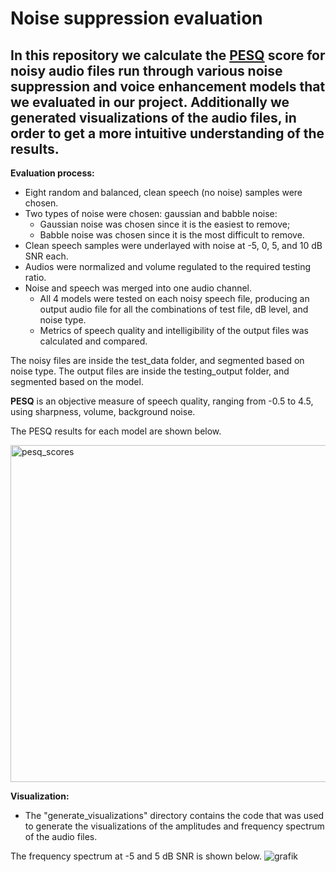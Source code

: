 # Noise suppression evaluation

## In this repository we calculate the [PESQ](http://www.recursosvoip.com/docs/english/pap465.pdf) score for noisy audio files run through various noise suppression and voice enhancement models that we evaluated in our project. Additionally we generated visualizations of the audio files, in order to get a more intuitive understanding of the results. 

**Evaluation process:**
- Eight random and balanced, clean speech (no noise) samples were chosen.
- Two types of noise were chosen: gaussian and babble noise:
  - Gaussian noise was chosen since it is the easiest to remove;
  - Babble noise was chosen since it is the most difficult to remove.
- Clean speech samples were underlayed with noise at -5, 0, 5, and 10 dB SNR each.
- Audios were normalized and volume regulated to the required testing ratio.
- Noise and speech was merged into one audio channel.
  - All 4 models were tested on each noisy speech file, producing an output audio file for all the combinations of test file, dB level, and noise type.
  - Metrics of speech quality and intelligibility of the output files was calculated and compared.

The noisy files are inside the test_data folder, and segmented based on noise type.
The output files are inside the testing_output folder, and segmented based on the model.

**PESQ** is an objective measure of speech quality, ranging from -0.5 to 4.5, using sharpness, volume, background noise. 

The PESQ results for each model are shown below.

<img width="539" alt="pesq_scores" src="https://user-images.githubusercontent.com/93861536/210414584-085f043c-263c-4d6a-953d-15bd239718a6.png">

**Visualization:**
- The "generate_visualizations" directory contains the code that was used to generate the visualizations of the amplitudes and frequency spectrum of the audio files.

The frequency spectrum at -5 and 5 dB SNR is shown below.
![grafik](https://user-images.githubusercontent.com/92854788/210573177-f8b3acdf-2e17-46ba-ba0c-6267804782ec.png)


